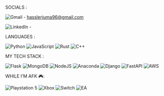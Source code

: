 SOCIALS : 

![Gmail](https://img.shields.io/badge/Gmail-D14836?style=for-the-badge&logo=gmail&logoColor=white) - hasslerjuma96@gmail.com

![LinkedIn](https://img.shields.io/badge/linkedin-%230077B5.svg?style=for-the-badge&logo=linkedin&logoColor=white) -

LANGUAGES : 

![Python](https://img.shields.io/badge/python-3670A0?style=for-the-badge&logo=python&logoColor=ffdd54)
![JavaScript](https://img.shields.io/badge/javascript-%23323330.svg?style=for-the-badge&logo=javascript&logoColor=%23F7DF1E)
![Rust](https://img.shields.io/badge/rust-%23000000.svg?style=for-the-badge&logo=rust&logoColor=white)
![C++](https://img.shields.io/badge/c++-%2300599C.svg?style=for-the-badge&logo=c%2B%2B&logoColor=white)



MY TECH STACK : 

![Flask](https://img.shields.io/badge/flask-%23000.svg?style=for-the-badge&logo=flask&logoColor=white)
![MongoDB](https://img.shields.io/badge/MongoDB-%234ea94b.svg?style=for-the-badge&logo=mongodb&logoColor=white)
![NodeJS](https://img.shields.io/badge/node.js-6DA55F?style=for-the-badge&logo=node.js&logoColor=white)
![Anaconda](https://img.shields.io/badge/Anaconda-%2344A833.svg?style=for-the-badge&logo=anaconda&logoColor=white)
![Django](https://img.shields.io/badge/django-%23092E20.svg?style=for-the-badge&logo=django&logoColor=white)
![FastAPI](https://img.shields.io/badge/FastAPI-005571?style=for-the-badge&logo=fastapi)
![AWS](https://img.shields.io/badge/AWS-%23FF9900.svg?style=for-the-badge&logo=amazon-aws&logoColor=white)


WHILE I'M AFK 🎮: 

![Playstation 5](https://img.shields.io/badge/Playstation%205-003791?style=for-the-badge&logo=playstation-5&logoColor=white)
![Xbox](https://img.shields.io/badge/xbox-%23107C10.svg?style=for-the-badge&logo=xbox&logoColor=white)
![Switch](https://img.shields.io/badge/Switch-E60012?style=for-the-badge&logo=nintendo-switch&logoColor=white)
![EA](https://img.shields.io/badge/ea-%23000000.svg?style=for-the-badge&logo=ea&logoColor=white)



